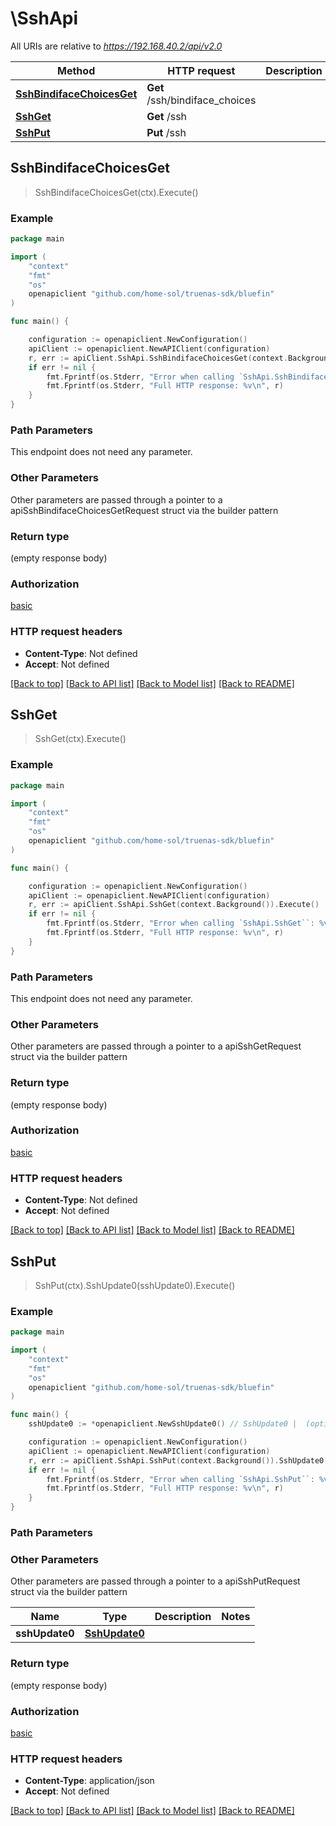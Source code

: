 # \SshApi

All URIs are relative to *https://192.168.40.2/api/v2.0*

Method | HTTP request | Description
------------- | ------------- | -------------
[**SshBindifaceChoicesGet**](SshApi.md#SshBindifaceChoicesGet) | **Get** /ssh/bindiface_choices | 
[**SshGet**](SshApi.md#SshGet) | **Get** /ssh | 
[**SshPut**](SshApi.md#SshPut) | **Put** /ssh | 



## SshBindifaceChoicesGet

> SshBindifaceChoicesGet(ctx).Execute()





### Example

```go
package main

import (
    "context"
    "fmt"
    "os"
    openapiclient "github.com/home-sol/truenas-sdk/bluefin"
)

func main() {

    configuration := openapiclient.NewConfiguration()
    apiClient := openapiclient.NewAPIClient(configuration)
    r, err := apiClient.SshApi.SshBindifaceChoicesGet(context.Background()).Execute()
    if err != nil {
        fmt.Fprintf(os.Stderr, "Error when calling `SshApi.SshBindifaceChoicesGet``: %v\n", err)
        fmt.Fprintf(os.Stderr, "Full HTTP response: %v\n", r)
    }
}
```

### Path Parameters

This endpoint does not need any parameter.

### Other Parameters

Other parameters are passed through a pointer to a apiSshBindifaceChoicesGetRequest struct via the builder pattern


### Return type

 (empty response body)

### Authorization

[basic](../README.md#basic)

### HTTP request headers

- **Content-Type**: Not defined
- **Accept**: Not defined

[[Back to top]](#) [[Back to API list]](../README.md#documentation-for-api-endpoints)
[[Back to Model list]](../README.md#documentation-for-models)
[[Back to README]](../README.md)


## SshGet

> SshGet(ctx).Execute()





### Example

```go
package main

import (
    "context"
    "fmt"
    "os"
    openapiclient "github.com/home-sol/truenas-sdk/bluefin"
)

func main() {

    configuration := openapiclient.NewConfiguration()
    apiClient := openapiclient.NewAPIClient(configuration)
    r, err := apiClient.SshApi.SshGet(context.Background()).Execute()
    if err != nil {
        fmt.Fprintf(os.Stderr, "Error when calling `SshApi.SshGet``: %v\n", err)
        fmt.Fprintf(os.Stderr, "Full HTTP response: %v\n", r)
    }
}
```

### Path Parameters

This endpoint does not need any parameter.

### Other Parameters

Other parameters are passed through a pointer to a apiSshGetRequest struct via the builder pattern


### Return type

 (empty response body)

### Authorization

[basic](../README.md#basic)

### HTTP request headers

- **Content-Type**: Not defined
- **Accept**: Not defined

[[Back to top]](#) [[Back to API list]](../README.md#documentation-for-api-endpoints)
[[Back to Model list]](../README.md#documentation-for-models)
[[Back to README]](../README.md)


## SshPut

> SshPut(ctx).SshUpdate0(sshUpdate0).Execute()





### Example

```go
package main

import (
    "context"
    "fmt"
    "os"
    openapiclient "github.com/home-sol/truenas-sdk/bluefin"
)

func main() {
    sshUpdate0 := *openapiclient.NewSshUpdate0() // SshUpdate0 |  (optional)

    configuration := openapiclient.NewConfiguration()
    apiClient := openapiclient.NewAPIClient(configuration)
    r, err := apiClient.SshApi.SshPut(context.Background()).SshUpdate0(sshUpdate0).Execute()
    if err != nil {
        fmt.Fprintf(os.Stderr, "Error when calling `SshApi.SshPut``: %v\n", err)
        fmt.Fprintf(os.Stderr, "Full HTTP response: %v\n", r)
    }
}
```

### Path Parameters



### Other Parameters

Other parameters are passed through a pointer to a apiSshPutRequest struct via the builder pattern


Name | Type | Description  | Notes
------------- | ------------- | ------------- | -------------
 **sshUpdate0** | [**SshUpdate0**](SshUpdate0.md) |  | 

### Return type

 (empty response body)

### Authorization

[basic](../README.md#basic)

### HTTP request headers

- **Content-Type**: application/json
- **Accept**: Not defined

[[Back to top]](#) [[Back to API list]](../README.md#documentation-for-api-endpoints)
[[Back to Model list]](../README.md#documentation-for-models)
[[Back to README]](../README.md)

